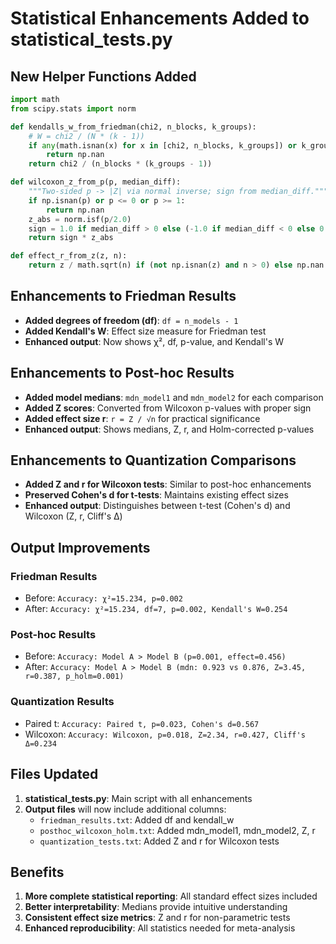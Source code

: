 # Statistical Enhancements Added to statistical_tests.py

## New Helper Functions Added

```python
import math
from scipy.stats import norm

def kendalls_w_from_friedman(chi2, n_blocks, k_groups):
    # W = chi2 / (N * (k - 1))
    if any(math.isnan(x) for x in [chi2, n_blocks, k_groups]) or k_groups <= 1 or n_blocks <= 0:
        return np.nan
    return chi2 / (n_blocks * (k_groups - 1))

def wilcoxon_z_from_p(p, median_diff):
    """Two-sided p -> |Z| via normal inverse; sign from median_diff."""
    if np.isnan(p) or p <= 0 or p >= 1:
        return np.nan
    z_abs = norm.isf(p/2.0)
    sign = 1.0 if median_diff > 0 else (-1.0 if median_diff < 0 else 0.0)
    return sign * z_abs

def effect_r_from_z(z, n):
    return z / math.sqrt(n) if (not np.isnan(z) and n > 0) else np.nan
```

## Enhancements to Friedman Results

- **Added degrees of freedom (df)**: `df = n_models - 1`
- **Added Kendall's W**: Effect size measure for Friedman test
- **Enhanced output**: Now shows χ², df, p-value, and Kendall's W

## Enhancements to Post-hoc Results

- **Added model medians**: `mdn_model1` and `mdn_model2` for each comparison
- **Added Z scores**: Converted from Wilcoxon p-values with proper sign
- **Added effect size r**: `r = Z / √n` for practical significance
- **Enhanced output**: Shows medians, Z, r, and Holm-corrected p-values

## Enhancements to Quantization Comparisons

- **Added Z and r for Wilcoxon tests**: Similar to post-hoc enhancements
- **Preserved Cohen's d for t-tests**: Maintains existing effect sizes
- **Enhanced output**: Distinguishes between t-test (Cohen's d) and Wilcoxon (Z, r, Cliff's Δ)

## Output Improvements

### Friedman Results
- Before: `Accuracy: χ²=15.234, p=0.002`
- After: `Accuracy: χ²=15.234, df=7, p=0.002, Kendall's W=0.254`

### Post-hoc Results
- Before: `Accuracy: Model A > Model B (p=0.001, effect=0.456)`
- After: `Accuracy: Model A > Model B (mdn: 0.923 vs 0.876, Z=3.45, r=0.387, p_holm=0.001)`

### Quantization Results
- Paired t: `Accuracy: Paired t, p=0.023, Cohen's d=0.567`
- Wilcoxon: `Accuracy: Wilcoxon, p=0.018, Z=2.34, r=0.427, Cliff's Δ=0.234`

## Files Updated

1. **statistical_tests.py**: Main script with all enhancements
2. **Output files** will now include additional columns:
   - `friedman_results.txt`: Added df and kendall_w
   - `posthoc_wilcoxon_holm.txt`: Added mdn_model1, mdn_model2, Z, r
   - `quantization_tests.txt`: Added Z and r for Wilcoxon tests

## Benefits

1. **More complete statistical reporting**: All standard effect sizes included
2. **Better interpretability**: Medians provide intuitive understanding
3. **Consistent effect size metrics**: Z and r for non-parametric tests
4. **Enhanced reproducibility**: All statistics needed for meta-analysis
